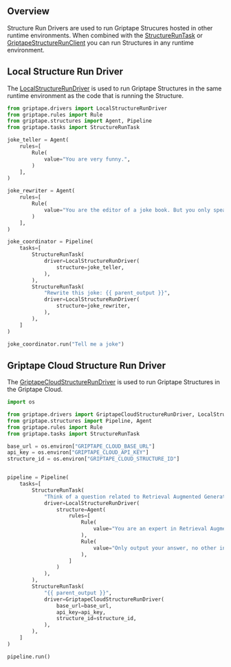 ## Overview
Structure Run Drivers are used to run Griptape Strucures hosted in other runtime environments.
When combined with the [StructureRunTask](../../reference/griptape/tasks/structure_run_task.md) or [GriptapeStructureRunClient](../../reference/griptape/tools/griptape_structure_run_client.md) you can run Structures in any runtime environment.

## Local Structure Run Driver

The [LocalStructureRunDriver](../../reference/griptape/drivers/structure-run/local-structure-run-driver.md) is used to run Griptape Structures in the same runtime environment as the code that is running the Structure.

```python
from griptape.drivers import LocalStructureRunDriver
from griptape.rules import Rule
from griptape.structures import Agent, Pipeline
from griptape.tasks import StructureRunTask

joke_teller = Agent(
    rules=[
        Rule(
            value="You are very funny.",
        )
    ],
)

joke_rewriter = Agent(
    rules=[
        Rule(
            value="You are the editor of a joke book. But you only speak in riddles",
        )
    ],
)

joke_coordinator = Pipeline(
    tasks=[
        StructureRunTask(
            driver=LocalStructureRunDriver(
                structure=joke_teller,
            ),
        ),
        StructureRunTask(
            "Rewrite this joke: {{ parent_output }}",
            driver=LocalStructureRunDriver(
                structure=joke_rewriter,
            ),
        ),
    ]
)

joke_coordinator.run("Tell me a joke")
```

## Griptape Cloud Structure Run Driver

The [GriptapeCloudStructureRunDriver](../../reference/griptape/drivers/structure-run/griptape-cloud-structure-run-driver.md)  is used to run Griptape Structures in the Griptape Cloud.


```python
import os

from griptape.drivers import GriptapeCloudStructureRunDriver, LocalStructureRunDriver
from griptape.structures import Pipeline, Agent
from griptape.rules import Rule
from griptape.tasks import StructureRunTask

base_url = os.environ["GRIPTAPE_CLOUD_BASE_URL"]
api_key = os.environ["GRIPTAPE_CLOUD_API_KEY"]
structure_id = os.environ["GRIPTAPE_CLOUD_STRUCTURE_ID"]


pipeline = Pipeline(
    tasks=[
        StructureRunTask(
            "Think of a question related to Retrieval Augmented Generation.",
            driver=LocalStructureRunDriver(
                structure=Agent(
                    rules=[
                        Rule(
                            value="You are an expert in Retrieval Augmented Generation.",
                        ),
                        Rule(
                            value="Only output your answer, no other information.",
                        ),
                    ]
                )
            ),
        ),
        StructureRunTask(
            "{{ parent_output }}",
            driver=GriptapeCloudStructureRunDriver(
                base_url=base_url,
                api_key=api_key,
                structure_id=structure_id,
            ),
        ),
    ]
)

pipeline.run()
```
